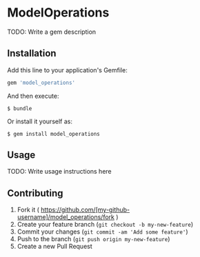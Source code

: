 # ModelOperations

TODO: Write a gem description

## Installation

Add this line to your application's Gemfile:

```ruby
gem 'model_operations'
```

And then execute:

    $ bundle

Or install it yourself as:

    $ gem install model_operations

## Usage

TODO: Write usage instructions here

## Contributing

1. Fork it ( https://github.com/[my-github-username]/model_operations/fork )
2. Create your feature branch (`git checkout -b my-new-feature`)
3. Commit your changes (`git commit -am 'Add some feature'`)
4. Push to the branch (`git push origin my-new-feature`)
5. Create a new Pull Request

